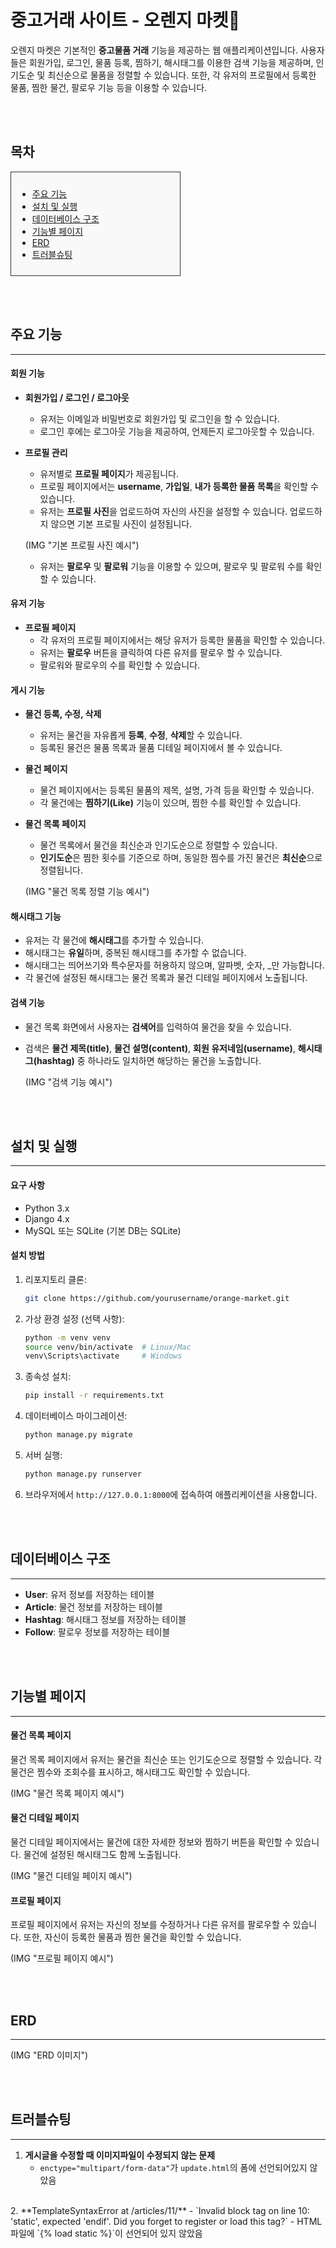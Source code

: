 # 중고거래 사이트 - 오렌지 마켓🍊
오렌지 마켓은 기본적인 **중고물품 거래** 기능을 제공하는 웹 애플리케이션입니다. 사용자들은 회원가입, 로그인, 물품 등록, 찜하기, 해시태그를 이용한 검색 기능을 제공하며, 인기도순 및 최신순으로 물품을 정렬할 수 있습니다. 또한, 각 유저의 프로필에서 등록한 물품, 찜한 물건, 팔로우 기능 등을 이용할 수 있습니다.

<br><br>

## 목차
<div style="border: 1px solid #333; padding: 10px; background-color: #f9f9f9; width: 250px;">

- [주요 기능](#주요-기능)
- [설치 및 실행](#설치-및-실행)
- [데이터베이스 구조](#데이터베이스-구조)
- [기능별 페이지](#기능별-페이지)
- [ERD](#ERD)
- [트러블슈팅](#트러블슈팅)

</div>

<br><br>

## 주요 기능
---
#### 회원 기능

- **회원가입 / 로그인 / 로그아웃**
    - 유저는 이메일과 비밀번호로 회원가입 및 로그인을 할 수 있습니다.
    - 로그인 후에는 로그아웃 기능을 제공하여, 언제든지 로그아웃할 수 있습니다.

- **프로필 관리**
    - 유저별로 **프로필 페이지**가 제공됩니다.
    - 프로필 페이지에서는 **username**, **가입일**, **내가 등록한 물품 목록**을 확인할 수 있습니다.
    - 유저는 **프로필 사진**을 업로드하여 자신의 사진을 설정할 수 있습니다. 업로드하지 않으면 기본 프로필 사진이 설정됩니다.

    (IMG "기본 프로필 사진 예시")

    - 유저는 **팔로우** 및 **팔로워** 기능을 이용할 수 있으며, 팔로우 및 팔로워 수를 확인할 수 있습니다.

#### 유저 기능

- **프로필 페이지**
    - 각 유저의 프로필 페이지에서는 해당 유저가 등록한 물품을 확인할 수 있습니다.
    - 유저는 **팔로우** 버튼을 클릭하여 다른 유저를 팔로우 할 수 있습니다.
    - 팔로워와 팔로우의 수를 확인할 수 있습니다.

#### 게시 기능

- **물건 등록, 수정, 삭제**
    - 유저는 물건을 자유롭게 **등록**, **수정**, **삭제**할 수 있습니다.
    - 등록된 물건은 물품 목록과 물품 디테일 페이지에서 볼 수 있습니다.

- **물건 페이지**
    - 물건 페이지에서는 등록된 물품의 제목, 설명, 가격 등을 확인할 수 있습니다.
    - 각 물건에는 **찜하기(Like)** 기능이 있으며, 찜한 수를 확인할 수 있습니다.

- **물건 목록 페이지**
    - 물건 목록에서 물건을 최신순과 인기도순으로 정렬할 수 있습니다.
    - **인기도순**은 찜한 횟수를 기준으로 하며, 동일한 찜수를 가진 물건은 **최신순**으로 정렬됩니다.

    (IMG "물건 목록 정렬 기능 예시")

#### 해시태그 기능

- 유저는 각 물건에 **해시태그**를 추가할 수 있습니다.
- 해시태그는 **유일**하며, 중복된 해시태그를 추가할 수 없습니다.
- 해시태그는 띄어쓰기와 특수문자를 허용하지 않으며, 알파벳, 숫자, _만 가능합니다.
- 각 물건에 설정된 해시태그는 물건 목록과 물건 디테일 페이지에서 노출됩니다.

#### 검색 기능

- 물건 목록 화면에서 사용자는 **검색어**를 입력하여 물건을 찾을 수 있습니다.
- 검색은 **물건 제목(title)**, **물건 설명(content)**, **회원 유저네임(username)**, **해시태그(hashtag)** 중 하나라도 일치하면 해당하는 물건을 노출합니다.

    (IMG "검색 기능 예시")

<br><br>

## 설치 및 실행
---
#### 요구 사항

- Python 3.x
- Django 4.x
- MySQL 또는 SQLite (기본 DB는 SQLite)

#### 설치 방법

1. 리포지토리 클론:

    ```bash
    git clone https://github.com/yourusername/orange-market.git
    ```

2. 가상 환경 설정 (선택 사항):

    ```bash
    python -m venv venv
    source venv/bin/activate  # Linux/Mac
    venv\Scripts\activate     # Windows
    ```

3. 종속성 설치:

    ```bash
    pip install -r requirements.txt
    ```

4. 데이터베이스 마이그레이션:

    ```bash
    python manage.py migrate
    ```

5. 서버 실행:

    ```bash
    python manage.py runserver
    ```

6. 브라우저에서 `http://127.0.0.1:8000`에 접속하여 애플리케이션을 사용합니다.

<br><br>

## 데이터베이스 구조
---
- **User**: 유저 정보를 저장하는 테이블
- **Article**: 물건 정보를 저장하는 테이블
- **Hashtag**: 해시태그 정보를 저장하는 테이블
- **Follow**: 팔로우 정보를 저장하는 테이블

<br><br>

## 기능별 페이지
---
#### 물건 목록 페이지

물건 목록 페이지에서 유저는 물건을 최신순 또는 인기도순으로 정렬할 수 있습니다. 각 물건은 찜수와 조회수를 표시하고, 해시태그도 확인할 수 있습니다.

(IMG "물건 목록 페이지 예시")

#### 물건 디테일 페이지

물건 디테일 페이지에서는 물건에 대한 자세한 정보와 찜하기 버튼을 확인할 수 있습니다. 물건에 설정된 해시태그도 함께 노출됩니다.

(IMG "물건 디테일 페이지 예시")

#### 프로필 페이지

프로필 페이지에서 유저는 자신의 정보를 수정하거나 다른 유저를 팔로우할 수 있습니다. 또한, 자신이 등록한 물품과 찜한 물건을 확인할 수 있습니다.

(IMG "프로필 페이지 예시")

<br><br>

## ERD
---
(IMG "ERD 이미지")

<br><br>

## 트러블슈팅
---
1. **게시글을 수정할 때 이미지파일이 수정되지 않는 문제**
    - `enctype="multipart/form-data"`가 `update.html`의 폼에 선언되어있지 않았음
<br>
2. **TemplateSyntaxError at /articles/11/**
    - `Invalid block tag on line 10: 'static', expected 'endif'. Did you forget to register or load this tag?`
    - HTML 파일에 `{% load static %}`이 선언되어 있지 않았음
